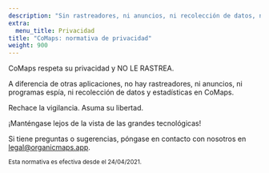 ```yaml
---
description: "Sin rastreadores, ni anuncios, ni recolección de datos, ni recolección de estadísticas ni «spyware»"
extra:
  menu_title: Privacidad
title: "CoMaps: normativa de privacidad"
weight: 900
---
```


CoMaps respeta su privacidad y NO LE RASTREA.

A diferencia de otras aplicaciones, no hay rastreadores, ni anuncios, ni
programas espía, ni recolección de datos y estadísticas en CoMaps.

Rechace la vigilancia. Asuma su libertad.

¡Manténgase lejos de la vista de las grandes tecnológicas!

Si tiene preguntas o sugerencias, póngase en contacto con nosotros en
[legal@organicmaps.app](mailto:legal@organicmaps.app).

<sub>Esta normativa es efectiva desde el 24/04/2021.</sub>

